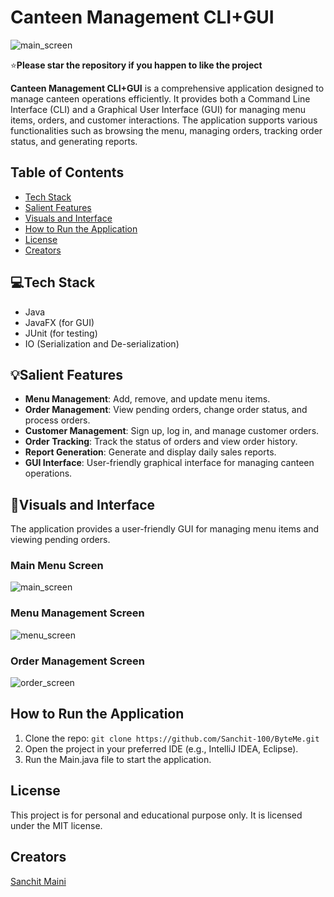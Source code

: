 # Canteen Management CLI+GUI
![main_screen](assets/main_screen.png)

:star:**Please star the repository if you happen to like the project**

**Canteen Management CLI+GUI** is a comprehensive application designed to manage canteen operations efficiently. It provides both a Command Line Interface (CLI) and a Graphical User Interface (GUI) for managing menu items, orders, and customer interactions. The application supports various functionalities such as browsing the menu, managing orders, tracking order status, and generating reports.

## Table of Contents

- [Tech Stack](#tech-stack)
- [Salient Features](#salient-features)
- [Visuals and Interface](#visuals-and-interface)
- [How to Run the Application](#how-to-run-the-application)
- [License](#license)
- [Creators](#creators)
  
## 💻Tech Stack

- Java
- JavaFX (for GUI)
- JUnit (for testing)
- IO (Serialization and De-serialization)

## 💡Salient Features

- **Menu Management**: Add, remove, and update menu items.
- **Order Management**: View pending orders, change order status, and process orders.
- **Customer Management**: Sign up, log in, and manage customer orders.
- **Order Tracking**: Track the status of orders and view order history.
- **Report Generation**: Generate and display daily sales reports.
- **GUI Interface**: User-friendly graphical interface for managing canteen operations.

## 👀Visuals and Interface

The application provides a user-friendly GUI for managing menu items and viewing pending orders.

### Main Menu Screen
![main_screen](assets/main_screen.png)

### Menu Management Screen
![menu_screen](assets/menu_screen.png)

### Order Management Screen
![order_screen](assets/order_screen.png)

## How to Run the Application
1. Clone the repo: `git clone https://github.com/Sanchit-100/ByteMe.git`
2. Open the project in your preferred IDE (e.g., IntelliJ IDEA, Eclipse).
3. Run the Main.java file to start the application.

## License
This project is for personal and educational purpose only. It is licensed under the MIT license.

## Creators
[Sanchit Maini](https://github.com/Sanchit-100)

